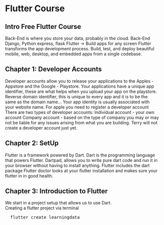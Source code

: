 # Flutter Course

## Intro Free Flutter Course 
Back-End is where you store your data, probably in the cloud.
Back-End Django, Python express, flask
Flutter -> Build apps for any screen
Flutter transforms the app development process. Build, test, and deploy beautiful mobile, web, desktop, and embedded apps from a single codebase.

## Chapter 1: Developer Accounts
Developer accounts allow you to release your applications to the Apples - Appstore and the Google - Playstore.
Your applications have a unique app identifier, these are what helps when you upload your app on the playstore.
Reverse domain identifier, this is unique to every app and it is to be the same as the domain name…
Your app identity is usually associated with your website name.
For apple you need to register a developer account 
There are two types of developer accounts:
Individual account - your own account
Company account - based on the type of company you may or may not be liable for any issues arising from what you are building.
Terry will not create a developer account just yet.

## Chapter 2: SetUp
Flutter is a framework powered by Dart.
Dart is the programming language that powers Flutter.
Dartpad, allows you to write pure dart code and run it in your browser without having to install anything.
Flutter includes the dart package 
Flutter doctor looks at your flutter installation and makes sure your flutter in in good health.

## Chapter 3: Introduction to Flutter
We start in a project setup that allows us to use Dart.
<br> Creating a flutter project via terminal

  <pre>
  flutter create learningdata</pre>



